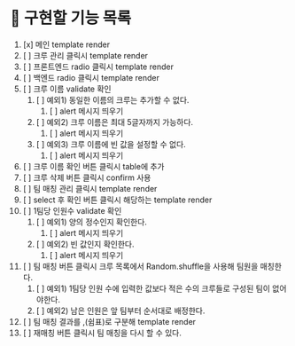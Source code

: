 # 📝 구현할 기능 목록

1. [x] 메인 template render
2. [ ] 크루 관리 클릭시 template render
3. [ ] 프론트엔드 radio 클릭시 template render
4. [ ] 백엔드 radio 클릭시 template render
5. [ ] 크루 이름 validate 확인
   1. [ ] 예외1) 동일한 이름의 크루는 추가할 수 없다.
      1. [ ] alert 메시지 띄우기
   2. [ ] 예외2) 크루 이름은 최대 5글자까지 가능하다.
      1. [ ] alert 메시지 띄우기
   3. [ ] 예외3) 크루 이름에 빈 값을 설정할 수 없다.
      1. [ ] alert 메시지 띄우기
6. [ ] 크루 이름 확인 버튼 클릭시 table에 추가
7. [ ] 크루 삭제 버튼 클릭시 confirm 사용
8. [ ] 팀 매칭 관리 클릭시 template render
9. [ ] select 후 확인 버튼 클릭시 해당하는 template render
10. [ ] 1팀당 인원수 validate 확인
    1. [ ] 예외1) 양의 정수인지 확인한다.
       1. [ ] alert 메시지 띄우기
    2. [ ] 예외2) 빈 값인지 확인한다.
       1. [ ] alert 메시지 띄우기
11. [ ] 팀 매칭 버튼 클릭시 크루 목록에서 Random.shuffle을 사용해 팀원을 매칭한다.
    1. [ ] 예외1) 1팀당 인원 수에 입력한 값보다 적은 수의 크루들로 구성된 팀이 없어야한다.
    2. [ ] 예외2) 남은 인원은 앞 팀부터 순서대로 배정한다.
12. [ ] 팀 매칭 결과를 ,(쉼표)로 구분해 template render
13. [ ] 재매칭 버튼 클릭시 팀 매칭을 다시 할 수 있다.
